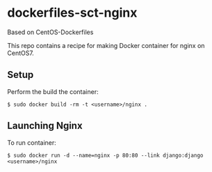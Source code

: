 dockerfiles-sct-nginx
=====================

Based on CentOS-Dockerfiles

This repo contains a recipe for making Docker container for nginx on CentOS7.

Setup
-----

Perform the build the container:

    $ sudo docker build -rm -t <username>/nginx .

Launching Nginx
---------------

To run container:

    $ sudo docker run -d --name=nginx -p 80:80 --link django:django <username>/nginx

